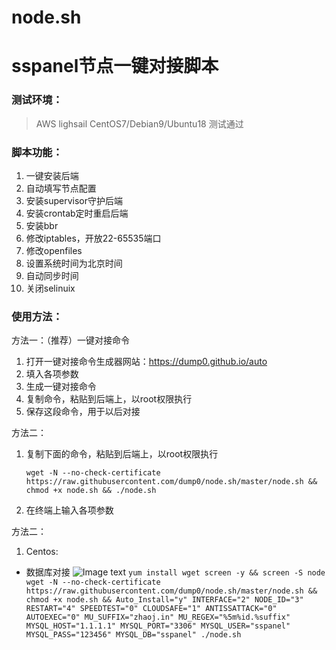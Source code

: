 # node.sh
# sspanel节点一键对接脚本

### 测试环境：
>AWS lighsail CentOS7/Debian9/Ubuntu18 测试通过

### 脚本功能：
1.  一键安装后端
2.  自动填写节点配置
3.  安装supervisor守护后端
4.  安装crontab定时重启后端
5.  安装bbr
6.  修改iptables，开放22-65535端口
7.  修改openfiles
8.  设置系统时间为北京时间
9.  自动同步时间
10. 关闭selinuix

### 使用方法：
方法一：（推荐）一键对接命令
1.  打开一键对接命令生成器网站：https://dump0.github.io/auto
2.  填入各项参数
3.  生成一键对接命令
4.  复制命令，粘贴到后端上，以root权限执行
5.  保存这段命令，用于以后对接

方法二：
1.  复制下面的命令，粘贴到后端上，以root权限执行

    `wget -N --no-check-certificate https://raw.githubusercontent.com/dump0/node.sh/master/node.sh && chmod +x node.sh && ./node.sh`
 
2.  在终端上输入各项参数

方法二：
1.  Centos:
 - 数据库对接
 ![Image text](https://raw.githubusercontent.com/yangyzp/node.sh/master/img/Centos-glzjinmod.png)
    `yum install wget screen -y && screen -S node
wget -N --no-check-certificate https://raw.githubusercontent.com/dump0/node.sh/master/node.sh && chmod +x node.sh && Auto_Install="y" INTERFACE="2" NODE_ID="3" RESTART="4" SPEEDTEST="0" CLOUDSAFE="1" ANTISSATTACK="0" AUTOEXEC="0" MU_SUFFIX="zhaoj.in" MU_REGEX="%5m%id.%suffix" MYSQL_HOST="1.1.1.1" MYSQL_PORT="3306" MYSQL_USER="sspanel" MYSQL_PASS="123456" MYSQL_DB="sspanel" ./node.sh`
